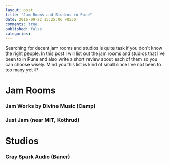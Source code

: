 ```yaml
---
layout: post
title: "Jam Rooms and Studios in Pune"
date: 2016-09-22 15:25:06 +0530
comments: true
published: false
categories: 
---
```


Searching for decent jam rooms and studios is quite task if you don't know the right people. In this post I will list out the jam rooms and studios that I've been to in Pune and also write a short review about each of them so you can choose wisely. Mind you this list is kind of small since I've not been to too many yet :P

# Jam Rooms

### Jam Works by Divine Music (Camp)

### Just Jam (near MIT, Kothrud)

# Studios

### Gray Spark Audio (Baner)

